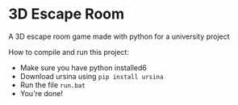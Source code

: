 # 3D Escape Room
A 3D escape room game made with python for a university project

How to compile and run this project:  
* Make sure you have python installed6
* Download ursina using `pip install ursina`
* Run the file `run.bat`
* You're done!
